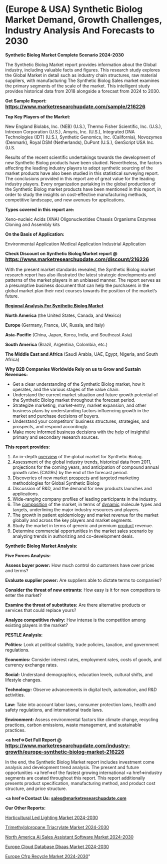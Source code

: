 # (Europe & USA) Synthetic Biolog Market Demand, Growth Challenges, Industry Analysis And Forecasts to 2030

<strong>Synthetic Biolog Market Complete Scenario 2024-2030</strong>

The Synthetic Biolog Market report provides information about the Global industry, including valuable facts and figures. This research study explores the Global Market in detail such as industry chain structures, raw material suppliers, with manufacturing The Synthetic Biolog Sales market examines the primary segments of the scale of the market. This intelligent study provides historical data from 2018 alongside a forecast from 2024 to 2030.

<strong>Get Sample Report: <a href=https://www.marketresearchupdate.com/sample/216226><font size=3 color=#0000ff>https://www.marketresearchupdate.com/sample/216226</font></a></strong>

<strong>Top Key Players of the Market:</strong>

New England Biolabs, Inc. (NEB) (U.S.), Thermo Fisher Scientific, Inc. (U.S.), Intrexon Corporation (U.S.), Amyris, Inc. (U.S.), Integrated DNA Technologies (IDT) (U.S.), Synthetic Genomics, Inc. (California), Novozymes (Denmark), Royal DSM (Netherlands), DuPont (U.S.), GenScript USA Inc. (U.S.

Results of the recent scientific undertakings towards the development of new Synthetic Biolog products have been studied. Nevertheless, the factors affecting the leading industry players to adopt synthetic sourcing of the market products have also been studied in this statistical surveying report. The conclusions provided in this report are of great value for the leading industry players. Every organization partaking in the global production of the Synthetic Biolog market products have been mentioned in this report, in order to study the insights on cost-effective manufacturing methods, competitive landscape, and new avenues for applications.

<strong>Types covered in this report are: </strong>

Xeno-nucleic Acids (XNA)
Oligonucleotides
Chassis Organisms
Enzymes
Cloning and Assembly kits

<strong>On the Basis of Application:</strong>

Environmental Application
Medical Application
Industrial Application

<strong>Check Discount on Synthetic Biolog Market report @ <a href=https://www.marketresearchupdate.com/discount/216226><font size=3 color=#0000ff>https://www.marketresearchupdate.com/discount/216226</font></a></strong>

With the present market standards revealed, the Synthetic Biolog market research report has also illustrated the latest strategic developments and patterns of the market players in an unbiased manner. The report serves as a presumptive business document that can help the purchasers in the global market plan their next courses towards the position of the market’s future.

<strong><u><b>Regional Analysis For Synthetic Biolog Market</b></u></strong>

<strong><b>North America</b></strong> (the United States, Canada, and Mexico)

<strong><b>Europe </b></strong>(Germany, France, UK, Russia, and Italy)

<strong><b>Asia-Pacific</b></strong> (China, Japan, Korea, India, and Southeast Asia)

<strong><b>South America</b></strong> (Brazil, Argentina, Colombia, etc.)

<strong><b>The Middle East and Africa</b></strong> (Saudi Arabia, UAE, Egypt, Nigeria, and South Africa)

<strong>Why B2B Companies Worldwide Rely on us to Grow and Sustain Revenues:</strong>
<ul>
  <li>Get a clear understanding of the Synthetic Biolog market, how it operates, and the various stages of the value chain.</li>
  <li>Understand the current market situation and future growth potential of the Synthetic Biolog market throughout the forecast period.</li>
  <li>Strategize marketing, market-entry, market expansion, and other business plans by understanding factors influencing growth in the market and purchase decisions of buyers.</li>
  <li>Understand your competitors’ business structures, strategies, and prospects, and respond accordingly.</li>
  <li>Make more informed business decisions with the <a href=ASDF991299>help</a> of insightful primary and secondary research sources.</li>
</ul>
<strong>This report provides:</strong>
<ol>
  <li>An in-depth <a href=>overview</a> of the global market for Synthetic Biolog.</li>
  <li>Assessment of the global industry trends, historical data from 2011, projections for the coming years, and anticipation of compound annual growth rates (CAGRs) by the end of the forecast period.</li>
  <li>Discoveries of new market <a href=>prospects</a> and targeted marketing methodologies for Global Synthetic Biolog</li>
  <li>Discussion of R&amp;D, and the demand for new products launches and applications.</li>
  <li>Wide-ranging company profiles of leading participants in the industry.</li>
  <li>The <a href=ASDF881288>composition</a> of the market, in terms of <a href=>dynamic</a> molecule types and targets, underlining the major industry resources and players.</li>
  <li>The growth in patient epidemiology and market revenue for the market globally and across the key players and market segments.</li>
  <li>Study the market in terms of generic and premium <a href=>product</a> revenue.</li>
  <li>Determine commercial opportunities in the market sales scenario by analyzing trends in authorizing and co-development deals.</li>
</ol>

<strong>Synthetic Biolog Market Analysis:</strong>

<strong>Five Forces Analysis:</strong>

<strong>Assess buyer power:</strong> How much control do customers have over prices and terms?

<strong>Evaluate supplier power:</strong> Are suppliers able to dictate terms to companies?

<strong>Consider the threat of new entrants:</strong> How easy is it for new competitors to enter the market?

<strong>Examine the threat of substitutes:</strong> Are there alternative products or services that could replace yours?

<strong>Analyze competitive rivalry:</strong> How intense is the competition among existing players in the market?

<strong>PESTLE Analysis:</strong>

<strong>Politics:</strong> Look at political stability, trade policies, taxation, and government regulations.

<strong>Economics:</strong> Consider interest rates, employment rates, costs of goods, and currency exchange rates.

<strong>Social:</strong> Understand demographics, education levels, cultural shifts, and lifestyle changes.

<strong>Technology:</strong> Observe advancements in digital tech, automation, and R&D activities.

<strong>Law:</strong> Take into account labor laws, consumer protection laws, health and safety regulations, and international trade laws.

<strong>Environment:</strong> Assess environmental factors like climate change, recycling practices, carbon emissions, waste management, and sustainable practices.

<strong><a href=>Get Full Report</a> @ <a href=https://www.marketresearchupdate.com/industry-growth/europe-synthetic-biolog-market-216226><font size=3 color=#0000ff>https://www.marketresearchupdate.com/industry-growth/europe-synthetic-biolog-market-216226</font></a></strong>

In the end, the Synthetic Biolog Market report includes investment come analysis and development trend analysis. The present and future opportunities <a href=>of</a> the fastest growing international <a href=>industry</a> segments are coated throughout this report. This report additionally presents product specification, manufacturing method, and product cost structure, and price structure.

<strong><a href=><strong>Contact Us:</strong></a></strong>
<strong>sales@marketresearchupdate.com</strong>

<strong>Our Other Reports:</strong>

<a href=https://www.linkedin.com/pulse/horticultural-led-lighting-market-2023-challenges>Horticultural Led Lighting Market 2024-2030</a>

<a href=https://www.linkedin.com/pulse/trimethylolpropane-triacrylate-market-2023-remarking>Trimethylolpropane Triacrylate Market 2024-2030</a>

<a href=https://www.linkedin.com/pulse/north-america-ai-sales-assistant-software-market>North America Ai Sales Assistant Software Market 2024-2030</a>

<a href=https://www.linkedin.com/pulse/europe-cloud-database-dbaas-market-2023-challenges-klbnf/>Europe Cloud Database Dbaas Market 2024-2030</a>

<a href=https://www.linkedin.com/pulse/europe-cfrp-recycle-market-research-report-2023-a0rtf/>Europe Cfrp Recycle Market 2024-2030</a>"
